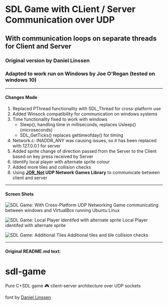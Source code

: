 # SDL Game with CLient / Server Communication over UDP
## With communication loops on separate threads for Client and Server
### Original version by Daniel Linssen
### Adapted to work run on Windows by Joe O'Regan (tested on windows 10)

---

#### Changes Made

1. Replaced PThread functionality with SDL_Thread for cross-platform use
2. Added Winsock compatibility for communication on windows systems
3. Time functionality fixed to work with windows 
    * Sleep(), handling time in milliseconds, replaces Usleep() (microseconds)
    * SDL_GetTicks() replaces gettimeofday() for timing
4. Network.c: INADDR_ANY was causing issues, so it has been replaced with 127.0.0.1 for server
5. Added sprite change of direction passed from the Server to the Client based on key press received by Server
6. Identify local player with alternate sprite colour
7. Added more tiles and collision checks
8. Using **[JOR_Net](https://github.com/joeaoregan/JOR_Net) UDP Network Games Library** to communicate between client and server

---

#### Screen Shots

![SDL Game: With Cross-Platform UDP Networking](https://raw.githubusercontent.com/joeaoregan/sdl-game/master/Screenshots/20180406_CrossPlatformImplemented.png "SDL Game: With Cross-Platform UDP Networking")
Game communicating between windows and VirtualBox running Ubuntu Linux

![SDL Game: Local Player identifed with alternate sprite](https://raw.githubusercontent.com/joeaoregan/sdl-game/master/Screenshots/20180408_LocalPlayerIdentifiedByRedSprite.png "SDL Game: Local Player identifed with alternate sprite")
Local Player identifed with alternate sprite

![SDL Game: Additional Tiles](https://raw.githubusercontent.com/joeaoregan/sdl-game/master/Screenshots/20180408_AdditionalTiles.png "SDL Game: Additional Tiles")
Additional tiles and tile collision checks

---

#### Original README.md text:

# sdl-game
Pure C+SDL game :video_game: client-server architecture over UDP sockets

font by [Daniel Linssen](https://managore.itch.io/m5x7)

